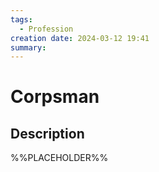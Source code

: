 ```yaml
---
tags:
  - Profession
creation date: 2024-03-12 19:41
summary:
---
```

# Corpsman

## Description

%%PLACEHOLDER%%
